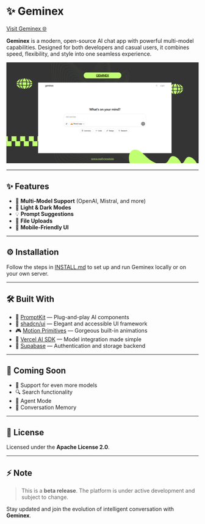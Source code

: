 # ✨ Geminex

[Visit Geminex 🌐](https://geminex.vercel.app/)

**Geminex** is a modern, open-source AI chat app with powerful multi-model capabilities. Designed for both developers and casual users, it combines speed, flexibility, and style into one seamless experience.

![Geminex Screenshot](https://github.com/Abhranil2004/Geminex/blob/general/public/Geminex.png)

---

## ✨ Features

- 🧠 **Multi-Model Support** (OpenAI, Mistral, and more)
- 🌃 **Light & Dark Modes**
- 💡 **Prompt Suggestions**
- 📁 **File Uploads**
- 📱 **Mobile-Friendly UI**

---

## ⚙️ Installation

Follow the steps in [INSTALL.md](./INSTALL.md) to set up and run Geminex locally or on your own server.

---

## 🛠️ Built With

- 🧰 [PromptKit](https://prompt-kit.com/) — Plug-and-play AI components  
- 🧱 [shadcn/ui](https://ui.shadcn.com) — Elegant and accessible UI framework  
- 🎮 [Motion Primitives](https://motion-primitives.com) — Gorgeous built-in animations  
- 🧠 [Vercel AI SDK](https://vercel.com/blog/introducing-the-vercel-ai-sdk) — Model integration made simple  
- 📃 [Supabase](https://supabase.com) — Authentication and storage backend

---

## 🚧 Coming Soon

- 🧠 Support for even more models
- 🔍 Search functionality
- 🤖 Agent Mode
- 🧠 Conversation Memory

---

## 📝 License

Licensed under the **Apache License 2.0**.

---

## ⚡ Note

> This is a **beta release**. The platform is under active development and subject to change.

Stay updated and join the evolution of intelligent conversation with **Geminex**.

